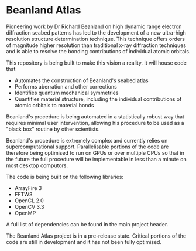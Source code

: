 # Beanland Atlas

Pioneering work by Dr Richard Beanland on high dynamic range electron diffraction seabed patterns has led to the development of a new ultra-high resolution structure determination technique. This technique offers orders of magnitude higher resolution than traditional x-ray diffraction techniques and is able to resolve the bonding contributions of individual atomic orbitals.

This repository is being built to make this vision a reality. It will house code that

* Automates the construction of Beanland's seabed atlas
* Performs aberration and other corrections
* Identifies quantum mechanical symmetries
* Quantifies material structure, including the individual contributions of atomic orbitals to material bonds

Beanland's procedure is being automated in a statistically robust way that requires minimal user intervention, allowing his procedure to be used as a "black box" routine by other scientists. 

Beanland's procedure is extremely complex and currently relies on supercomputational support. Parallelisable portions of the code are therefore being optimised to run on GPUs or over multiple CPUs so that in the future the full procedure will be implementable in less than a minute on most desktop computors. 

The code is being built on the following libraries:

* ArrayFire 3
* FFTW3
* OpenCL 2.0
* OpenCV 3.3
* OpenMP

A full list of dependencies can be found in the main project header.

The Beanland Atlas project is in a pre-release state. Critical portions of the code are still in development and it has not been fully optimised.
